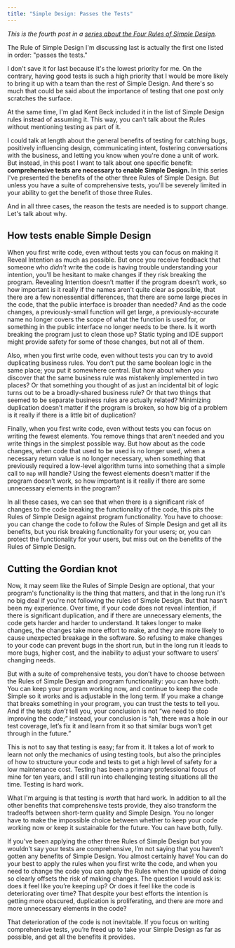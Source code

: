 ```yaml
---
title: "Simple Design: Passes the Tests"
---
```


_This is the fourth post in a [series about the Four Rules of Simple Design](/2024/03/06/simple-design-reveals-intention.html)._

The Rule of Simple Design I'm discussing last is actually the first one listed in order: "passes the tests."

I don't save it for last because it's the lowest priority for me. On the contrary, having good tests is such a high priority that I would be more likely to bring it up with a team than the rest of Simple Design. And there's so much that could be said about the importance of testing that one post only scratches the surface.

At the same time, I'm glad Kent Beck included it in the list of Simple Design rules instead of assuming it. This way, you can't talk about the Rules without mentioning testing as part of it.

I could talk at length about the general benefits of testing for catching bugs, positively influencing design, communicating intent, fostering conversations with the business, and letting you know when you're done a unit of work. But instead, in this post I want to talk about one specific benefit: **comprehensive tests are necessary to enable Simple Design.** In this series I've presented the benefits of the other three Rules of Simple Design. But unless you have a suite of comprehensive tests, you'll be severely limited in your ability to get the benefit of those three Rules.

And in all three cases, the reason the tests are needed is to support change. Let's talk about why.

## How tests enable Simple Design

When you first write code, even without tests you can focus on making it Reveal Intention as much as possible. But once you receive feedback that someone who *didn't* write the code is having trouble understanding your intention, you'll be hesitant to make changes if they risk breaking the program. Revealing Intention doesn’t matter if the program doesn’t work, so how important is it really if the names aren’t quite clear as possible, that there are a few nonessential differences, that there are some large pieces in the code, that the public interface is broader than needed? And as the code changes, a previously-small function will get large, a previously-accurate name no longer covers the scope of what the function is used for, or something in the public interface no longer needs to be there. Is it worth breaking the program just to clean those up? Static typing and IDE support might provide safety for some of those changes, but not all of them.

Also, when you first write code, even without tests you can try to avoid duplicating business rules. You don’t put the same boolean logic in the same place; you put it somewhere central. But how about when you discover that the same business rule was mistakenly implemented in two places? Or that something you thought of as just an incidental bit of logic turns out to be a broadly-shared business rule? Or that two things that seemed to be separate business rules are actually related? Minimizing duplication doesn’t matter if the program is broken, so how big of a problem is it really if there is a little bit of duplication?

Finally, when you first write code, even without tests you can focus on writing the fewest elements. You remove things that aren’t needed and you write things in the simplest possible way. But how about as the code changes, when code that used to be used is no longer used, when a necessary return value is no longer necessary, when something that previously required a low-level algorithm turns into something that a simple call to `map` will handle? Using the fewest elements doesn’t matter if the program doesn’t work, so how important is it really if there are some unnecessary elements in the program?

In all these cases, we can see that when there is a significant risk of changes to the code breaking the functionality of the code, this pits the Rules of Simple Design against program functionality. You have to choose: you can change the code to follow the Rules of Simple Design and get all its benefits, but you risk breaking functionality for your users; or, you can protect the functionality for your users, but miss out on the benefits of the Rules of Simple Design.

## Cutting the Gordian knot

Now, it may seem like the Rules of Simple Design are optional, that your program's functionality is the thing that matters, and that in the long run it's no big deal if you're not following the rules of Simple Design. But that hasn’t been my experience. Over time, if your code does not reveal intention, if there is significant duplication, and if there are unnecessary elements, the code gets harder and harder to understand. It takes longer to make changes, the changes take more effort to make, and they are more likely to cause unexpected breakage in the software. So refusing to make changes to your code can prevent bugs in the short run, but in the long run it leads to more bugs, higher cost, and the inability to adjust your software to users’ changing needs.

But with a suite of comprehensive tests, you don’t have to choose between the Rules of Simple Design and program functionality: you can have both. You can keep your program working now, and continue to keep the code Simple so it works and is adjustable in the long term. If you make a change that breaks something in your program, you can trust the tests to tell you. And if the tests *don’t* tell you, your conclusion is not “we need to stop improving the code;” instead, your conclusion is “ah, there was a hole in our test coverage, let’s fix it and learn from it so that similar bugs won’t get through in the future.”

This is not to say that testing is easy; far from it. It takes a lot of work to learn not only the mechanics of using testing tools, but also the principles of how to structure your code and tests to get a high level of safety for a low maintenance cost. Testing has been a primary professional focus of mine for ten years, and I still run into challenging testing situations all the time. Testing is hard work.

What I'm arguing is that testing is *worth* that hard work. In addition to all the other benefits that comprehensive tests provide, they also transform the tradeoffs between short-term quality and Simple Design. You no longer have to make the impossible choice between whether to keep your code working now or keep it sustainable for the future. You can have both, fully.

If you've been applying the other three Rules of Simple Design but you wouldn’t say your tests are comprehensive, I’m not saying that you haven’t gotten any benefits of Simple Design. You almost certainly have! You can do your best to apply the rules when you first write the code, and when you need to change the code you can apply the Rules when the upside of doing so clearly offsets the risk of making changes. The question I would ask is: does it feel like you’re keeping up? Or does it feel like the code is deteriorating over time? That despite your best efforts the intention is getting more obscured, duplication is proliferating, and there are more and more unnecessary elements in the code?

That deterioration of the code is not inevitable. If you focus on writing comprehensive tests, you’re freed up to take your Simple Design as far as possible, and get all the benefits it provides.
